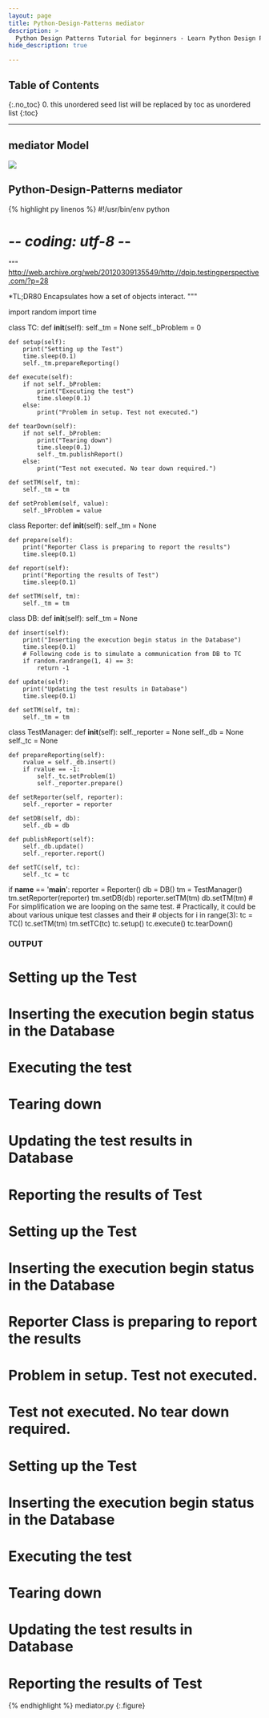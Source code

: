 ```yaml
---
layout: page
title: Python-Design-Patterns mediator
description: >
  Python Design Patterns Tutorial for beginners - Learn Python Design Patterns in simple and easy steps starting from basic to advanced concepts with examples ...
hide_description: true

---
```


## Table of Contents
{:.no_toc}
0. this unordered seed list will be replaced by toc as unordered list
{:toc}

---

## mediator Model

![](/courses/python-fesign-patterns/behavioral/viz/mediator.py.png)

## Python-Design-Patterns mediator

{% highlight py linenos %}
#!/usr/bin/env python
# -*- coding: utf-8 -*-

"""
http://web.archive.org/web/20120309135549/http://dpip.testingperspective.com/?p=28

*TL;DR80
Encapsulates how a set of objects interact.
"""

import random
import time

class TC:
    def __init__(self):
        self._tm = None
        self._bProblem = 0

    def setup(self):
        print("Setting up the Test")
        time.sleep(0.1)
        self._tm.prepareReporting()

    def execute(self):
        if not self._bProblem:
            print("Executing the test")
            time.sleep(0.1)
        else:
            print("Problem in setup. Test not executed.")

    def tearDown(self):
        if not self._bProblem:
            print("Tearing down")
            time.sleep(0.1)
            self._tm.publishReport()
        else:
            print("Test not executed. No tear down required.")

    def setTM(self, tm):
        self._tm = tm

    def setProblem(self, value):
        self._bProblem = value

class Reporter:
    def __init__(self):
        self._tm = None

    def prepare(self):
        print("Reporter Class is preparing to report the results")
        time.sleep(0.1)

    def report(self):
        print("Reporting the results of Test")
        time.sleep(0.1)

    def setTM(self, tm):
        self._tm = tm

class DB:
    def __init__(self):
        self._tm = None

    def insert(self):
        print("Inserting the execution begin status in the Database")
        time.sleep(0.1)
        # Following code is to simulate a communication from DB to TC
        if random.randrange(1, 4) == 3:
            return -1

    def update(self):
        print("Updating the test results in Database")
        time.sleep(0.1)

    def setTM(self, tm):
        self._tm = tm

class TestManager:
    def __init__(self):
        self._reporter = None
        self._db = None
        self._tc = None

    def prepareReporting(self):
        rvalue = self._db.insert()
        if rvalue == -1:
            self._tc.setProblem(1)
            self._reporter.prepare()

    def setReporter(self, reporter):
        self._reporter = reporter

    def setDB(self, db):
        self._db = db

    def publishReport(self):
        self._db.update()
        self._reporter.report()

    def setTC(self, tc):
        self._tc = tc

if __name__ == '__main__':
    reporter = Reporter()
    db = DB()
    tm = TestManager()
    tm.setReporter(reporter)
    tm.setDB(db)
    reporter.setTM(tm)
    db.setTM(tm)
    # For simplification we are looping on the same test.
    # Practically, it could be about various unique test classes and their
    # objects
    for i in range(3):
        tc = TC()
        tc.setTM(tm)
        tm.setTC(tc)
        tc.setup()
        tc.execute()
        tc.tearDown()

### OUTPUT ###
# Setting up the Test
# Inserting the execution begin status in the Database
# Executing the test
# Tearing down
# Updating the test results in Database
# Reporting the results of Test
# Setting up the Test
# Inserting the execution begin status in the Database
# Reporter Class is preparing to report the results
# Problem in setup. Test not executed.
# Test not executed. No tear down required.
# Setting up the Test
# Inserting the execution begin status in the Database
# Executing the test
# Tearing down
# Updating the test results in Database
# Reporting the results of Test
{% endhighlight %}
mediator.py
{:.figure}

